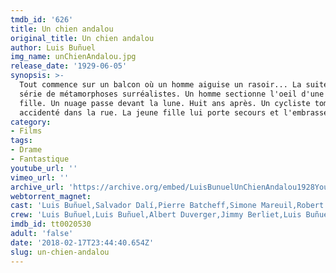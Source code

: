 ```yaml
---
tmdb_id: '626'
title: Un chien andalou
original_title: Un chien andalou
author: Luis Buñuel
img_name: unChienAndalou.jpg
release_date: '1929-06-05'
synopsis: >-
  Tout commence sur un balcon où un homme aiguise un rasoir... La suite est une
  série de métamorphoses surréalistes. Un homme sectionne l'oeil d'une jeune
  fille. Un nuage passe devant la lune. Huit ans après. Un cycliste tombe
  accidenté dans la rue. La jeune fille lui porte secours et l'embrasse...
category:
- Films
tags: 
- Drame
- Fantastique
youtube_url: ''
vimeo_url: ''
archive_url: 'https://archive.org/embed/LuisBunuelUnChienAndalou1928YouTube'
webtorrent_magnet:
cast: 'Luis Buñuel,Salvador Dalí,Pierre Batcheff,Simone Mareuil,Robert Hommet'
crew: 'Luis Buñuel,Luis Buñuel,Albert Duverger,Jimmy Berliet,Luis Buñuel'
imdb_id: tt0020530
adult: 'false'
date: '2018-02-17T23:44:40.654Z'
slug: un-chien-andalou
---
```

